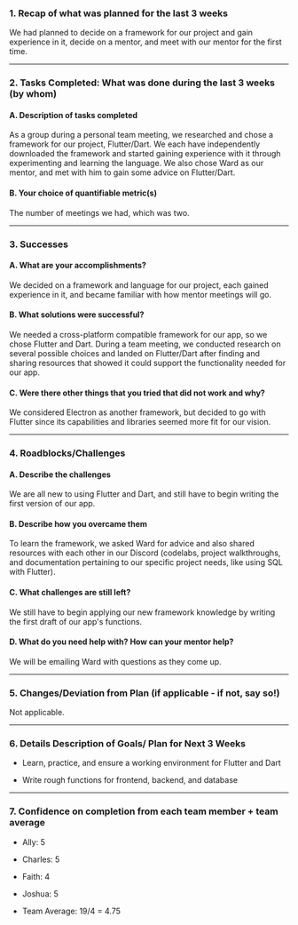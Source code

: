 ### 1. Recap of what was planned for the last 3 weeks

We had planned to decide on a framework for our project and gain experience in it, decide on a mentor, and meet with our mentor for the first time.

---

### 2. Tasks Completed: What was done during the last 3 weeks (by whom)

#### A. Description of tasks completed

As a group during a personal team meeting, we researched and chose a framework for our project, Flutter/Dart. We each have independently downloaded the framework and started gaining experience with it through experimenting and learning the language. We also chose Ward as our mentor, and met with him to gain some advice on Flutter/Dart.

#### B. Your choice of quantifiable metric(s)

The number of meetings we had, which was two.

---

### 3. Successes

#### A. What are your accomplishments?

We decided on a framework and language for our project, each gained experience in it, and became familiar with how mentor meetings will go.

#### B. What solutions were successful?

We needed a cross-platform compatible framework for our app, so we chose Flutter and Dart. During a team meeting, we conducted research on several possible choices and landed on Flutter/Dart after finding and sharing resources that showed it could support the functionality needed for our app. 

#### C. Were there other things that you tried that did not work and why?

We considered Electron as another framework, but decided to go with Flutter since its capabilities and libraries seemed more fit for our vision. 

---

### 4. Roadblocks/Challenges

#### A. Describe the challenges

We are all new to using Flutter and Dart, and still have to begin writing the first version of our app.

#### B. Describe how you overcame them

To learn the framework, we asked Ward for advice and also shared resources with each other in our Discord (codelabs, project walkthroughs, and documentation pertaining to our specific project needs, like using SQL with Flutter).

#### C. What challenges are still left?

We still have to begin applying our new framework knowledge by writing the first draft of our app's functions.

#### D. What do you need help with? How can your mentor help?

We will be emailing Ward with questions as they come up.

---

### 5. Changes/Deviation from Plan (if applicable - if not, say so!)

Not applicable.

---

### 6. Details Description of Goals/ Plan for Next 3 Weeks

- Learn, practice, and ensure a working environment for Flutter and Dart

- Write rough functions for frontend, backend, and database

---

### 7. Confidence on completion from each team member + team average

- Ally: 5

- Charles: 5

- Faith: 4

- Joshua: 5

- Team Average: 19/4 = 4.75
